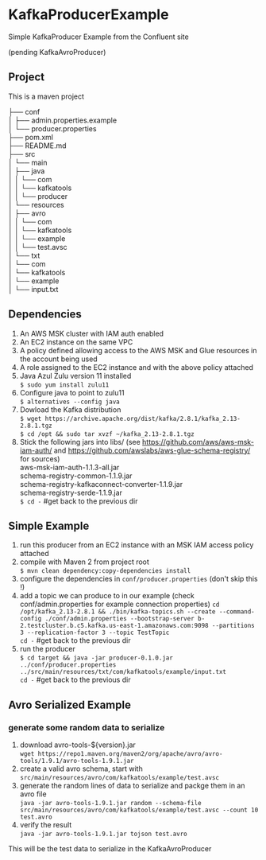 # KafkaProducerExample
Simple KafkaProducer Example from the Confluent site

(pending KafkaAvroProducer)

## Project
This is a maven project

├── conf  
│   ├── admin.properties.example  
│   └── producer.properties  
├── pom.xml  
├── README.md  
├── src  
│   └── main  
│       ├── java  
│       │   └── com  
│       │       └── kafkatools  
│       │           └── producer  
│       └── resources  
│           ├── avro  
│           │   └── com  
│           │       └── kafkatools  
│           │           └── example  
│           │               └── test.avsc  
│           └── txt  
│               └── com  
│                   └── kafkatools  
│                       └── example  
│                           └── input.txt  


## Dependencies
1. An AWS MSK cluster with IAM auth enabled  
2. An EC2 instance on the same VPC  
3. A policy defined allowing access to the AWS MSK and Glue resources in the account being used  
4. A role assigned to the EC2 instance and with the above policy attached  
5. Java Azul Zulu version 11 installed  
    ```$ sudo yum install zulu11```
6. Configure java to point to zulu11  
    ```$ alternatives --config java```  
7. Dowload the Kafka distribution  
        ```$ wget https://archive.apache.org/dist/kafka/2.8.1/kafka_2.13-2.8.1.tgz```  
        ```$ cd /opt && sudo tar xvzf ~/kafka_2.13-2.8.1.tgz```  
8. Stick the following jars into libs/ (see https://github.com/aws/aws-msk-iam-auth/ and https://github.com/awslabs/aws-glue-schema-registry/ for sources)  
        aws-msk-iam-auth-1.1.3-all.jar  
        schema-registry-common-1.1.9.jar  
        schema-registry-kafkaconnect-converter-1.1.9.jar  
        schema-registry-serde-1.1.9.jar  
        ```$ cd -``` #get back to the previous dir  

## Simple Example

1. run this producer from an EC2 instance with an MSK IAM access policy attached  
2. compile with Maven 2 from project root  
    ```$ mvn clean dependency:copy-dependencies install```  
3. configure the dependencies in ```conf/producer.properties``` (don't skip this  !)  
4. add a topic we can produce to in our example (check conf/admin.properties for example connection properties)
    ```cd /opt/kafka_2.13-2.8.1 && ./bin/kafka-topics.sh --create --command-config ./conf/admin.properties --bootstrap-server b-2.testcluster.b.c5.kafka.us-east-1.amazonaws.com:9098 --partitions 3 --replication-factor 3 --topic TestTopic```  
    ```cd -``` #get back to the previous dir  
5. run the producer  
    ```$ cd target && java -jar producer-0.1.0.jar ../conf/producer.properties ../src/main/resources/txt/com/kafkatools/example/input.txt```  
    ```cd -```  #get back to the previous dir  


## Avro Serialized Example

### generate some random data to serialize

1. download avro-tools-${version}.jar  
        ```wget https://repo1.maven.org/maven2/org/apache/avro/avro-tools/1.9.1/avro-tools-1.9.1.jar```  
2. create a valid avro schema, start with  
        ```src/main/resources/avro/com/kafkatools/example/test.avsc```  
3. generate the random lines of data to serialize and packge them in an avro file  
        ```java -jar avro-tools-1.9.1.jar random --schema-file src/main/resources/avro/com/kafkatools/example/test.avsc --count 10 test.avro```  
4. verify the result  
        ```java -jar avro-tools-1.9.1.jar tojson test.avro```  

This will be the test data to serialize in the KafkaAvroProducer
